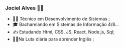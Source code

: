### Jociel Alves 👨‍💻
- 👨‍🎓 Técnico em Desenvolvimento de Sistemas ;
- 🎓 Bacharelando em Sistemas de Informação 4/8...
- ✍ Estudando Html, CSS, JS, React, Node.js, Sql; 
- 🤦‍♂️Na Luta diária para aprender Inglês ;


